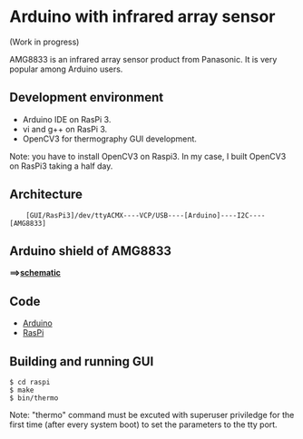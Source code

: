# Arduino with infrared array sensor

(Work in progress)

AMG8833 is an infrared array sensor product from Panasonic. It is very popular among Arduino users.

## Development environment

- Arduino IDE on RasPi 3.
- vi and g++ on RasPi 3.
- OpenCV3 for thermography GUI development.

Note: you have to install OpenCV3 on Raspi3. In my case, I built OpenCV3 on RasPi3 taking a half day.

## Architecture

```
    [GUI/RasPi3]/dev/ttyACMX----VCP/USB----[Arduino]----I2C----[AMG8833]
```

## Arduino shield of AMG8833

**==>[schematic](./kicad)**

## Code

- [Arduino](./arduino)
- [RasPi](./raspi)

## Building and running GUI

```
$ cd raspi
$ make
$ bin/thermo
```

Note: "thermo" command must be excuted with superuser priviledge for the first time (after every system boot) to set the parameters to the tty port.
